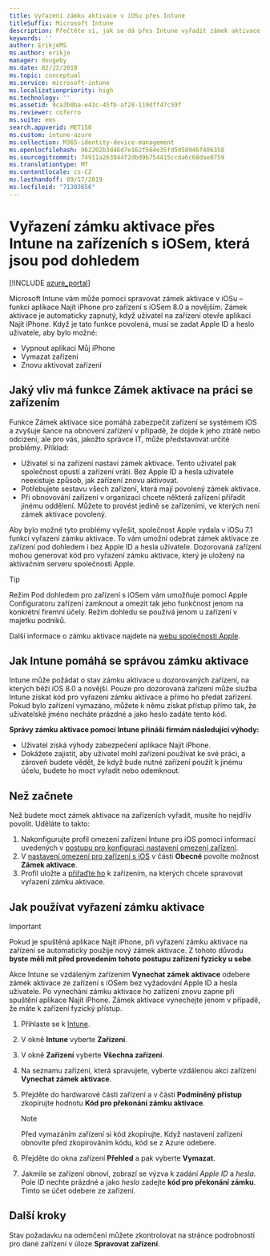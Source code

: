 ```yaml
---
title: Vyřazení zámku aktivace v iOSu přes Intune
titleSuffix: Microsoft Intune
description: Přečtěte si, jak se dá přes Intune vyřadit zámek aktivace v iOSu, aby bylo možné přistupovat k uzamčeným zařízením.
keywords: ''
author: ErikjeMS
ms.author: erikje
manager: dougeby
ms.date: 02/22/2018
ms.topic: conceptual
ms.service: microsoft-intune
ms.localizationpriority: high
ms.technology: ''
ms.assetid: 9ca3b0ba-e41c-45fb-af28-119dff47c59f
ms.reviewer: coferro
ms.suite: ems
search.appverid: MET150
ms.custom: intune-azure
ms.collection: M365-identity-device-management
ms.openlocfilehash: 962202b3d46d7e162f564e35fd5d58946f406358
ms.sourcegitcommit: 74911a263944f2dbd9b754415ccda6c68dae0759
ms.translationtype: MT
ms.contentlocale: cs-CZ
ms.lasthandoff: 09/17/2019
ms.locfileid: "71303656"
---
```

# <a name="bypass-activation-lock-on-supervised-ios-devices-with-intune"></a>Vyřazení zámku aktivace přes Intune na zařízeních s iOSem, která jsou pod dohledem


[!INCLUDE [azure_portal](./includes/azure_portal.md)]

Microsoft Intune vám může pomoci spravovat zámek aktivace v iOSu – funkci aplikace Najít iPhone pro zařízení s iOSem 8.0 a novějším. Zámek aktivace je automaticky zapnutý, když uživatel na zařízení otevře aplikaci Najít iPhone. Když je tato funkce povolená, musí se zadat Apple ID a heslo uživatele, aby bylo možné:

- Vypnout aplikaci Můj iPhone
- Vymazat zařízení
- Znovu aktivovat zařízení

## <a name="how-activation-lock-affects-you"></a>Jaký vliv má funkce Zámek aktivace na práci se zařízením

Funkce Zámek aktivace sice pomáhá zabezpečit zařízení se systémem iOS a zvyšuje šance na obnovení zařízení v případě, že dojde k jeho ztrátě nebo odcizení, ale pro vás, jakožto správce IT, může představovat určité problémy. Příklad:

- Uživatel si na zařízení nastaví zámek aktivace. Tento uživatel pak společnost opustí a zařízení vrátí. Bez Apple ID a hesla uživatele neexistuje způsob, jak zařízení znovu aktivovat.
- Potřebujete sestavu všech zařízení, která mají povolený zámek aktivace.
- Při obnovování zařízení v organizaci chcete některá zařízení přiřadit jinému oddělení. Můžete to provést jedině se zařízeními, ve kterých není zámek aktivace povolený.

Aby bylo možné tyto problémy vyřešit, společnost Apple vydala v iOSu 7.1 funkci vyřazení zámku aktivace. To vám umožní odebrat zámek aktivace ze zařízení pod dohledem i bez Apple ID a hesla uživatele. Dozorovaná zařízení mohou generovat kód pro vyřazení zámku aktivace, který je uložený na aktivačním serveru společnosti Apple.

>[!TIP]
>Režim Pod dohledem pro zařízení s iOSem vám umožňuje pomocí Apple Configuratoru zařízení zamknout a omezit tak jeho funkčnost jenom na konkrétní firemní účely. Režim dohledu se používá jenom u zařízení v majetku podniků.

Další informace o zámku aktivace najdete na [webu společnosti Apple](https://support.apple.com/HT201365).

## <a name="how-intune-helps-you-manage-activation-lock"></a>Jak Intune pomáhá se správou zámku aktivace
Intune může požádat o stav zámku aktivace u dozorovaných zařízení, na kterých běží iOS 8.0 a novější. Pouze pro dozorovaná zařízení může služba Intune získat kód pro vyřazení zámku aktivace a přímo ho předat zařízení. Pokud bylo zařízení vymazáno, můžete k němu získat přístup přímo tak, že uživatelské jméno necháte prázdné a jako heslo zadáte tento kód.

**Správy zámku aktivace pomocí Intune přináší firmám následující výhody:**

- Uživatel získá výhody zabezpečení aplikace Najít iPhone.
- Dokážete zajistit, aby uživatel mohl zařízení používat ke své práci, a zároveň budete vědět, že když bude nutné zařízení použít k jinému účelu, budete ho moct vyřadit nebo odemknout.

## <a name="before-you-start"></a>Než začnete
Než budete moct zámek aktivace na zařízeních vyřadit, musíte ho nejdřív povolit. Uděláte to takto:

1. Nakonfigurujte profil omezení zařízení Intune pro iOS pomocí informací uvedených v [postupu pro konfiguraci nastavení omezení zařízení](/intune-azure/configure-devices/how-to-configure-device-restrictions).
2. V [nastavení omezení pro zařízení s iOS](device-restrictions-ios.md) v části **Obecné** povolte možnost **Zámek aktivace**.
3. Profil uložte a [přiřaďte ho](device-profile-assign.md) k zařízením, na kterých chcete spravovat vyřazení zámku aktivace.


## <a name="how-to-use-activation-lock-bypass"></a>Jak používat vyřazení zámku aktivace

>[!IMPORTANT]
>Pokud je spuštěná aplikace Najít iPhone, při vyřazení zámku aktivace na zařízení se automaticky použije nový zámek aktivace. Z tohoto důvodu **byste měli mít před provedením tohoto postupu zařízení fyzicky u sebe**.

Akce Intune se vzdáleným zařízením **Vynechat zámek aktivace** odebere zámek aktivace ze zařízení s iOSem bez vyžadování Apple ID a hesla uživatele. Po vynechání zámku aktivace ho zařízení znovu zapne při spuštění aplikace Najít iPhone. Zámek aktivace vynechejte jenom v případě, že máte k zařízení fyzický přístup.

1. Přihlaste se k [Intune](https://go.microsoft.com/fwlink/?linkid=2090973).
3. V okně **Intune** vyberte **Zařízení**.
4. V okně **Zařízení** vyberte **Všechna zařízení**.
5. Na seznamu zařízení, která spravujete, vyberte vzdálenou akci zařízení **Vynechat zámek aktivace**.
6. Přejděte do hardwarové části zařízení a v části **Podmíněný přístup** zkopírujte hodnotu **Kód pro překonání zámku aktivace**.

    >[!NOTE]
    >Před vymazáním zařízení si kód zkopírujte. Když nastavení zařízení obnovíte před zkopírováním kódu, kód se z Azure odebere.

7. Přejděte do okna zařízení **Přehled** a pak vyberte **Vymazat**.
8. Jakmile se zařízení obnoví, zobrazí se výzva k zadání *Apple ID* a *hesla*. Pole *ID* nechte prázdné a jako *heslo* zadejte **kód pro překonání zámku**. Tímto se účet odebere ze zařízení. 


## <a name="next-steps"></a>Další kroky

Stav požadavku na odemčení můžete zkontrolovat na stránce podrobností pro dané zařízení v úloze **Spravovat zařízení**.
